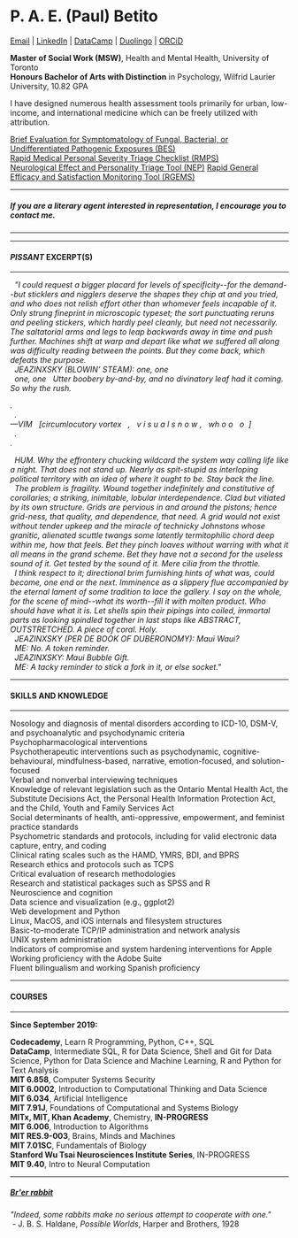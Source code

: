 <link rel="stylesheet" href="style.css">

# P. A. E. (Paul) Betito 

[Email](mailto:paulandreb@tutanota.com) | [LinkedIn](https://www.linkedin.com/in/paulandreb/) | [DataCamp](https://www.datacamp.com/profile/paulandreb) | [Duolingo](https://www.duolingo.com/paulandre.b) | [ORCiD](https://orcid.org/0000-0003-0597-9177)<br>

<b>Master of Social Work (MSW)</b>, Health and Mental Health, University of Toronto<br>
<b>Honours Bachelor of Arts with Distinction</b> in Psychology, Wilfrid Laurier University, 10.82 GPA

I have designed numerous health assessment tools primarily for urban, low-income, and international medicine which can be freely utilized with attribution.

[Brief Evaluation for Symptomatology of Fungal, Bacterial, or Undifferentiated Pathogenic Exposures (BES)](https://quabbit.github.io/tools/bes.md)<br>
[Rapid Medical Personal Severity Triage Checklist (RMPS)](https://quabbit.github.io/tools/rmps.md)<br>
[Neurological Effect and Personality Triage Tool (NEP)](https://quabbit.github.io/tools/nep.md)
[Rapid General Efficacy and Satisfaction Monitoring Tool (RGEMS)](https://quabbit.github.io/tools/rgems.md)

***
##### If you are a literary agent interested in representation, I encourage you to contact me.
***

***
#### <i>PISSANT</i> EXCERPT(S)
***

<i>&nbsp; "I could request a bigger placard for levels of specificity--for the demand--but sticklers and nigglers deserve the shapes they chip at and you tried, and who does not relish effort other than whomever feels incapable of it. Only strung fineprint in microscopic typeset; the sort punctuating reruns and peeling stickers, which hardly peel cleanly, but need not necessarily. The saltatorial arms and legs to leap backwards away in time and push further. Machines shift at warp and depart like what we suffered all along was difficulty reading between the points. But they come back, which defeats the purpose.<br>
&nbsp; JEAZINXSKY (BLOWIN’ STEAM): one, one <br>
&nbsp; one, one	&nbsp; Utter boobery by-and-by, and no divinatory leaf had it coming. So why the rush.<br></i>

<i>.<br>
&nbsp;	.<br>
—VIM  &nbsp;  [circumlocutory vortex &nbsp;	, &nbsp;  v i s u a l  s n o w   ,  &nbsp;   wh o o  &nbsp;  o	&nbsp;]<br>
&nbsp;	.<br>
.</i><br>

<i>&nbsp; HUM. Why the effrontery chucking wildcard the system way calling life like a night. That does not stand up. Nearly as spit-stupid as interloping political territory with an idea of where it ought to be. Stay back the line.<br>
&nbsp; The problem is fragility. Wound together indefinitely and constitutive of corollaries; a striking, inimitable, lobular interdependence. Clad but vitiated by its own structure. Grids are pervious in and around the pistons; hence grid-ness, that quality, and dependence, that need. A grid would not exist without tender upkeep and the miracle of technicky Johnstons whose granitic, alienated scuttle twangs some latently termitophilic chord deep within me, how that feels. Bet they pinch loaves without warring with what it all means in the grand scheme. Bet they have not a second for the useless sound of it. Get tested by the sound of it. Mere cilia from the throttle.<br> 
&nbsp; I think respect to it; directional brim furnishing hints of what was, could become, one end or the next. Imminence as a slippery flue accompanied by the eternal lament of some tradition to lace the gallery. I say on the whole, for the scene of mind--what its worth--fill it with molten product. Who should have what it is. Let shells spin their pipings into coiled, immortal parts as looking spindled together in last stops like ABSTRACT, OUTSTRETCHED. A piece of coral. Holy.<br>
&nbsp; JEAZINXSKY (PER DE BOOK OF DUBERONOMY): Maui Waui?<br>
&nbsp; ME: No. A token reminder.<br>
&nbsp; JEAZINXSKY: Maui Bubble Gift.<br>
&nbsp; ME: A tacky reminder to stick a fork in it, or else socket."<br></i>

***
#### SKILLS AND KNOWLEDGE
***

Nosology and diagnosis of mental disorders according to ICD-10, DSM-V, and psychoanalytic and psychodynamic criteria<br>
Psychopharmacological interventions<br>
Psychotherapeutic interventions such as psychodynamic, cognitive-behavioural, mindfulness-based, narrative, emotion-focused, and solution-focused<br>
Verbal and nonverbal interviewing techniques<br>
Knowledge of relevant legislation such as the Ontario Mental Health Act, the Substitute Decisions Act, the Personal Health Information Protection Act, and the Child, Youth and Family Services Act<br>
Social determinants of health, anti-oppressive, empowerment, and feminist practice standards<br>
Psychometric standards and protocols, including for valid electronic data capture, entry, and coding<br>
Clinical rating scales such as the HAMD, YMRS, BDI, and BPRS<br>
Research ethics and protocols such as TCPS<br>
Critical evaluation of research methodologies<br>
Research and statistical packages such as SPSS and R<br>
Neuroscience and cognition<br>
Data science and visualization (e.g., ggplot2)<br>
Web development and Python<br>
Linux, MacOS, and iOS internals and filesystem structures<br>
Basic-to-moderate TCP/IP administration and network analysis<br>
UNIX system administration<br>
Indicators of compromise and system hardening interventions for Apple<br>
Working proficiency with the Adobe Suite<br>
Fluent bilingualism and working Spanish proficiency<br>

***
#### COURSES
***

<b>Since September 2019:</b><br>

<b>Codecademy</b>, Learn R Programming, Python, C++, SQL<br>
<b>DataCamp</b>, Intermediate SQL, R for Data Science, Shell and Git for Data Science, Python for Data Science and Machine Learning, R and Python for Text Analysis<br>
<b>MIT 6.858</b>, Computer Systems Security<br>
<b>MIT 6.0002</b>, Introduction to Computational Thinking and Data Science<br>
<b>MIT 6.034</b>, Artificial Intelligence<br>
<b>MIT 7.91J</b>, Foundations of Computational and Systems Biology<br>
<b>MITx, MIT, Khan Academy</b>, Chemistry, <b>IN-PROGRESS</b><br>
<b>MIT 6.006</b>, Introduction to Algorithms<br>
<b>MIT RES.9-003</b>, Brains, Minds and Machines<br>
<b>MIT 7.01SC</b>, Fundamentals of Biology<br>
<b>Stanford Wu Tsai Neurosciences Institute Series</b>, IN-PROGRESS<br>
<b>MIT 9.40</b>, Intro to Neural Computation<br>

***
##### *[Br'er rabbit](https://www.britannica.com/topic/Brer-Rabbit)*

<i>"Indeed, some rabbits make no serious attempt to cooperate with one."</i><br>&nbsp;- J. B. S. Haldane, <i>Possible Worlds</i>, Harper and Brothers, 1928<br>
